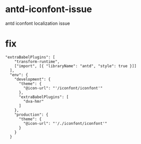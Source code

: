 # antd-iconfont-issue
antd iconfont localization issue

# fix
``````
"extraBabelPlugins": [
    "transform-runtime",
    ["import", [{ "libraryName": "antd", "style": true }]]
  ],
  "env": {
    "development": {
      "theme": {
        "@icon-url": "'/iconfont/iconfont'"
      },
      "extraBabelPlugins": [
        "dva-hmr"
      ]
    },
    "production": {
      "theme": {
        "@icon-url": "'/./iconfont/iconfont'"
      }
    }
  }
  ``````
